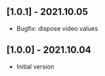 ## [1.0.1] - 2021.10.05

* Bugfix: dispose video values

## [1.0.0] - 2021.10.04

* Initial version 
